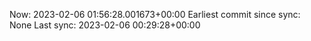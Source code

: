 Now: 2023-02-06 01:56:28.001673+00:00 Earliest commit since sync: None Last sync: 2023-02-06 00:29:28+00:00
